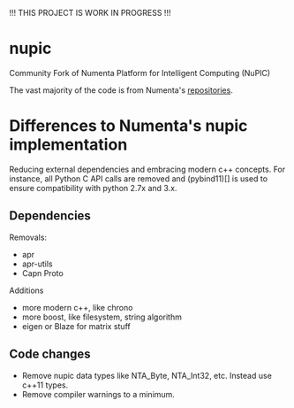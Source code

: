 !!! THIS PROJECT IS WORK IN PROGRESS !!!


# nupic
Community Fork of Numenta Platform for Intelligent Computing (NuPIC)

The vast majority of the code is from Numenta's [repositories](https://github.com/numenta).

# Differences to Numenta's nupic implementation

Reducing external dependencies and embracing modern c++ concepts. For instance, all Python C API calls are removed and (pybind11)[] is used to ensure compatibility with python 2.7x and 3.x.

## Dependencies

Removals:
- apr
- apr-utils
- Capn Proto


Additions
+ more modern c++, like chrono
+ more boost, like filesystem, string algorithm
+ eigen or Blaze for matrix stuff


## Code changes

- Remove nupic data types like NTA_Byte, NTA_Int32, etc. Instead use c++11 types.
- Remove compiler warnings to a minimum.


